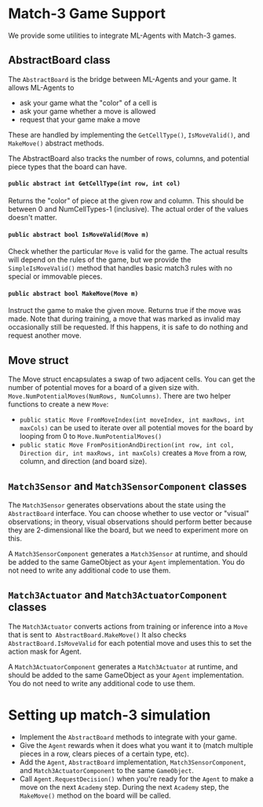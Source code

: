 # Match-3 Game Support

We provide some utilities to integrate ML-Agents with Match-3 games.

## AbstractBoard class
The `AbstractBoard` is the bridge between ML-Agents and your game. It allows ML-Agents to
* ask your game what the "color" of a cell is
* ask your game whether a move is allowed
* request that your game make a move

These are handled by implementing the `GetCellType()`, `IsMoveValid()`, and `MakeMove()` abstract methods.

The AbstractBoard also tracks the number of rows, columns, and potential piece types that the board can have.

#### `public abstract int GetCellType(int row, int col)`
Returns the "color" of piece at the given row and column.
This should be between 0 and NumCellTypes-1 (inclusive).
The actual order of the values doesn't matter.

#### `public abstract bool IsMoveValid(Move m)`
Check whether the particular `Move` is valid for the game.
The actual results will depend on the rules of the game, but we provide the `SimpleIsMoveValid()` method
that handles basic match3 rules with no special or immovable pieces.

#### `public abstract bool MakeMove(Move m)`
Instruct the game to make the given move. Returns true if the move was made.
Note that during training, a move that was marked as invalid may occasionally still be
requested. If this happens, it is safe to do nothing and request another move.

## Move struct
The Move struct encapsulates a swap of two adjacent cells. You can get the number of potential moves
for a board of a given size with. `Move.NumPotentialMoves(NumRows, NumColumns)`. There are two helper
functions to create a new `Move`:
* `public static Move FromMoveIndex(int moveIndex, int maxRows, int maxCols)` can be used to
iterate over all potential moves for the board by looping from 0 to `Move.NumPotentialMoves()`
* `public static Move FromPositionAndDirection(int row, int col, Direction dir, int maxRows, int maxCols)` creates
a `Move` from a row, column, and direction (and board size).

## `Match3Sensor` and `Match3SensorComponent` classes
The `Match3Sensor` generates observations about the state using the `AbstractBoard` interface. You can
choose whether to use vector or "visual" observations; in theory, visual observations should perform
better because they are 2-dimensional like the board, but we need to experiment more on this.

A `Match3SensorComponent` generates a `Match3Sensor` at runtime, and should be added to the same GameObject
as your `Agent` implementation. You do not need to write any additional code to use them.

## `Match3Actuator` and `Match3ActuatorComponent` classes
The `Match3Actuator` converts actions from training or inference into a `Move` that is sent to` AbstractBoard.MakeMove()`
It also checks `AbstractBoard.IsMoveValid` for each potential move and uses this to set the action mask for Agent.

A `Match3ActuatorComponent` generates a `Match3Actuator` at runtime, and should be added to the same GameObject
as your `Agent` implementation.  You do not need to write any additional code to use them.

# Setting up match-3 simulation
* Implement the `AbstractBoard` methods to integrate with your game.
* Give the `Agent` rewards when it does what you want it to (match multiple pieces in a row, clears pieces of a certain
type, etc).
* Add the `Agent`, `AbstractBoard` implementation, `Match3SensorComponent`, and `Match3ActuatorComponent` to the same
`GameObject`.
* Call `Agent.RequestDecision()` when you're ready for the `Agent` to make a move on the next `Academy` step. During
the next `Academy` step, the `MakeMove()` method on the board will be called.
